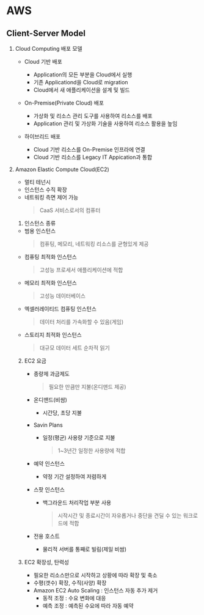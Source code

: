 # AWS

## Client-Server Model

1. Cloud Computing 배포 모델
    - Cloud 기반 배포
      - Application의 모든 부분을 Cloud에서 실행
      - 기존 Applicationd을 Cloud로 migration
      - Cloud에서 새 애플리케이션을 설계 및 빌드

    - On-Premise(Private Cloud) 배포
      - 가상화 및 리소스 관리 도구를 사용하여 리소스를 배포
      - Application 관리 및 가상화 기술을 사용하여 리소스 활용을 높임
 
    - 하이브리드 배포
      - Cloud 기반 리소스를 On-Premise 인프라에 연결
      - Cloud 기반 리소스를 Legacy IT Appication과 통합

2. Amazon Elastic Compute Cloud(EC2)
    - 멀티 테넌시
    - 인스턴스 수직 확장
    - 네트워킹 측면 제어 가능
        > CaaS 서비스로서의 컴퓨터

    1. 인스턴스 종류
      - 범용 인스턴스
        > 컴퓨팅, 메모리, 네트워킹 리소스를 균형있게 제공
      - 컴퓨팅 최적화 인스턴스
        > 고성능 프로세서 애플리케이션에 적합 
      - 메모리 최적화 인스턴스
        > 고성능 데이터베이스
      - 엑셀러레이티드 컴퓨팅 인스턴스
        > 데이터 처리를 가속화할 수 있음(게임)
      - 스토리지 최적화 인스턴스
        > 대규모 데이터 세트 순차적 읽기     

    2. EC2 요금
        - 종량제 과금제도
            > 필요한 만큼만 지불(온디맨드 제공)
        - 온디맨드(비쌈)
          - 시간당, 초당 지불

        - Savin Plans
          - 일정(평균) 사용량 기준으로 지불
            > 1~3년간 일정한 사용량에 적합

        - 예약 인스턴스
          - 약정 기간 설정하여 저렴하게

        - 스팟 인스턴스
          - 백그라운드 처리작업 부분 사용
            > 시작시간 및 종료시간이 자유롭거나 중단을 견딜 수 있는 워크로드에 적합
        - 전용 호스트
          - 물리적 서버를 통째로 빌림(제일 비쌈)

    1. EC2 확장성, 탄력성
        - 필요한 리소스만으로 시작하고 상황에 따라 확장 및 축소
        - 수평(갯수) 확장, 수직(사양) 확장
        - Amazon EC2 Auto Scaling : 인스턴스 자동 추가 제거
          - 동적 조정 : 수요 변화에 대응
          - 예측 조정 : 예측된 수요에 따라 자동 예약  